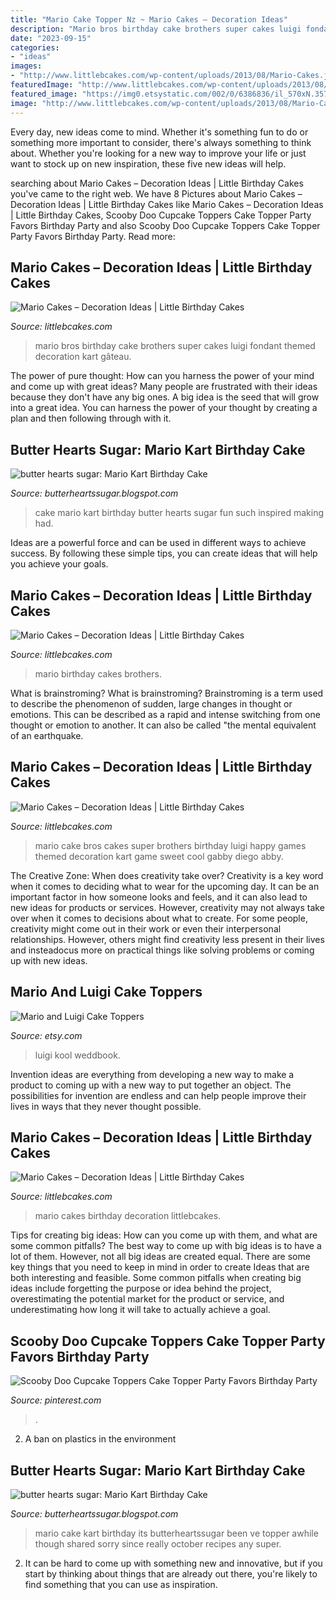 ```yaml
---
title: "Mario Cake Topper Nz ~ Mario Cakes – Decoration Ideas"
description: "Mario bros birthday cake brothers super cakes luigi fondant themed decoration kart gâteau"
date: "2023-09-15"
categories:
- "ideas"
images:
- "http://www.littlebcakes.com/wp-content/uploads/2013/08/Mario-Cakes.jpg"
featuredImage: "http://www.littlebcakes.com/wp-content/uploads/2013/08/Mario-Brothers-Birthday-Cakes.jpg"
featured_image: "https://img0.etsystatic.com/002/0/6386836/il_570xN.357233872_bm2h.jpg"
image: "http://www.littlebcakes.com/wp-content/uploads/2013/08/Mario-Cakes-Pictures.jpg"
---
```



Every day, new ideas come to mind. Whether it's something fun to do or something more important to consider, there's always something to think about. Whether you're looking for a new way to improve your life or just want to stock up on new inspiration, these five new ideas will help.

	

		
searching about Mario Cakes – Decoration Ideas | Little Birthday Cakes you've came to the right web. We have 8 Pictures about Mario Cakes – Decoration Ideas | Little Birthday Cakes like Mario Cakes – Decoration Ideas | Little Birthday Cakes, Scooby Doo Cupcake Toppers Cake Topper Party Favors Birthday Party and also Scooby Doo Cupcake Toppers Cake Topper Party Favors Birthday Party. Read more:
		
    
## Mario Cakes – Decoration Ideas | Little Birthday Cakes

<img loading=lazy src="http://www.littlebcakes.com/wp-content/uploads/2013/08/Mario-Bros-Birthday-Cake.jpg" onerror="this.onerror=null;this.src='https://tse3.mm.bing.net/th?id=OIP.AIfalHjYzapOLsJydbn_wwHaLE&amp;pid=15.1';" alt="Mario Cakes – Decoration Ideas | Little Birthday Cakes">

_Source: littlebcakes.com_

>mario bros birthday cake brothers super cakes luigi fondant themed decoration kart gâteau. 

	

The power of pure thought: How can you harness the power of your mind and come up with great ideas?
Many people are frustrated with their ideas because they don't have any big ones. A big idea is the seed that will grow into a great idea. You can harness the power of your thought by creating a plan and then following through with it.

    
## Butter Hearts Sugar: Mario Kart Birthday Cake

<img loading=lazy src="https://2.bp.blogspot.com/-3C3qqtuyJWY/UGmKnkuVSfI/AAAAAAAAELI/vPeXm_tvp7I/s1600/mario-kart-birthday-cake.1.jpg" onerror="this.onerror=null;this.src='https://tse2.mm.bing.net/th?id=OIP._hXmj-zgkwD_SHR-ZA_sfQHaLm&amp;pid=15.1';" alt="butter hearts sugar: Mario Kart Birthday Cake">

_Source: butterheartssugar.blogspot.com_

>cake mario kart birthday butter hearts sugar fun such inspired making had. 

	

Ideas are a powerful force and can be used in different ways to achieve success. By following these simple tips, you can create ideas that will help you achieve your goals.

    
## Mario Cakes – Decoration Ideas | Little Birthday Cakes

<img loading=lazy src="http://www.littlebcakes.com/wp-content/uploads/2013/08/Mario-Brothers-Birthday-Cakes.jpg" onerror="this.onerror=null;this.src='https://tse3.mm.bing.net/th?id=OIP.AJZFHdU0NyqyWNlfbgBF5gHaJ4&amp;pid=15.1';" alt="Mario Cakes – Decoration Ideas | Little Birthday Cakes">

_Source: littlebcakes.com_

>mario birthday cakes brothers. 

	

What is brainstroming?
What is brainstroming? Brainstroming is a term used to describe the phenomenon of sudden, large changes in thought or emotions. This can be described as a rapid and intense switching from one thought or emotion to another. It can also be called "the mental equivalent of an earthquake.

    
## Mario Cakes – Decoration Ideas | Little Birthday Cakes

<img loading=lazy src="http://www.littlebcakes.com/wp-content/uploads/2013/08/Mario-Cakes.jpg" onerror="this.onerror=null;this.src='https://tse2.mm.bing.net/th?id=OIP.TNOVqyd1LdpsGQwEJKsuqQHaJi&amp;pid=15.1';" alt="Mario Cakes – Decoration Ideas | Little Birthday Cakes">

_Source: littlebcakes.com_

>mario cake bros cakes super brothers birthday luigi happy games themed decoration kart game sweet cool gabby diego abby. 

	

The Creative Zone: When does creativity take over?
Creativity is a key word when it comes to deciding what to wear for the upcoming day. It can be an important factor in how someone looks and feels, and it can also lead to new ideas for products or services. However, creativity may not always take over when it comes to decisions about what to create. For some people, creativity might come out in their work or even their interpersonal relationships. However, others might find creativity less present in their lives and insteadocus more on practical things like solving problems or coming up with new ideas.

    
## Mario And Luigi Cake Toppers

<img loading=lazy src="https://img0.etsystatic.com/002/0/6386836/il_570xN.357233872_bm2h.jpg" onerror="this.onerror=null;this.src='https://tse4.mm.bing.net/th?id=OIP.vfaavfpMV8JF7g7JqG0iNwHaJ4&amp;pid=15.1';" alt="Mario and Luigi Cake Toppers">

_Source: etsy.com_

>luigi kool weddbook. 

	

Invention ideas are everything from developing a new way to make a product to coming up with a new way to put together an object. The possibilities for invention are endless and can help people improve their lives in ways that they never thought possible.

    
## Mario Cakes – Decoration Ideas | Little Birthday Cakes

<img loading=lazy src="http://www.littlebcakes.com/wp-content/uploads/2013/08/Mario-Cakes-Pictures.jpg" onerror="this.onerror=null;this.src='https://tse4.mm.bing.net/th?id=OIP.jWQ70OlDog0ADJ8K7fSjkgHaFj&amp;pid=15.1';" alt="Mario Cakes – Decoration Ideas | Little Birthday Cakes">

_Source: littlebcakes.com_

>mario cakes birthday decoration littlebcakes. 

	

Tips for creating big ideas: How can you come up with them, and what are some common pitfalls?
The best way to come up with big ideas is to have a lot of them. However, not all big ideas are created equal. There are some key things that you need to keep in mind in order to create Ideas that are both interesting and feasible. Some common pitfalls when creating big ideas include forgetting the purpose or idea behind the project, overestimating the potential market for the product or service, and underestimating how long it will take to actually achieve a goal.

    
## Scooby Doo Cupcake Toppers Cake Topper Party Favors Birthday Party

<img loading=lazy src="https://i.pinimg.com/736x/46/3f/da/463fdad697fcd1ded8383228e441374e.jpg" onerror="this.onerror=null;this.src='https://tse3.mm.bing.net/th?id=OIP.Kdtxsvh9doDVqDsv0H6i7gHaHa&amp;pid=15.1';" alt="Scooby Doo Cupcake Toppers Cake Topper Party Favors Birthday Party">

_Source: pinterest.com_

>. 

	

2. A ban on plastics in the environment 

    
## Butter Hearts Sugar: Mario Kart Birthday Cake

<img loading=lazy src="https://3.bp.blogspot.com/-OjSVp2meLKs/UGmLOdvn7uI/AAAAAAAAEL8/2t_a-XOSwqc/s1600/mario-kart-track-birthday-cake.9.jpg" onerror="this.onerror=null;this.src='https://tse4.mm.bing.net/th?id=OIP.WaCaQKij9L94WFYgtdczwgHaJ4&amp;pid=15.1';" alt="butter hearts sugar: Mario Kart Birthday Cake">

_Source: butterheartssugar.blogspot.com_

>mario cake kart birthday its butterheartssugar been ve topper awhile though shared sorry since really october recipes any super. 

	

2. It can be hard to come up with something new and innovative, but if you start by thinking about things that are already out there, you're likely to find something that you can use as inspiration. 

